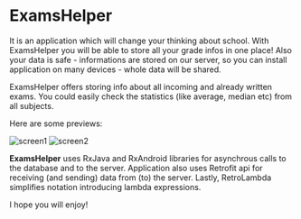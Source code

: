 # ExamsHelper

It is an application which will change your thinking about school. 
With ExamsHelper you will be able to store all your grade infos in one place!
Also your data is safe - informations are stored on our server, so you can install application on many devices - whole data will be shared.

ExamsHelper offers storing info about all incoming and already written exams. You could easily check the statistics (like average, median etc) from all subjects.

Here are some previews:

![screen1](https://raw.githubusercontent.com/grudus/NativeExamsHelper/master/app/src/main/res/screens/device-2016-10-13-184423.png)
![screen2](https://raw.githubusercontent.com/grudus/NativeExamsHelper/master/app/src/main/res/screens/device-2016-10-13-184608.png)


**ExamsHelper** uses RxJava and RxAndroid libraries for asynchrous calls to the database and to the server.
Application also uses Retrofit api for receiving (and sending) data from (to) the server. Lastly, RetroLambda simplifies notation introducing lambda expressions. 



I hope you will enjoy!
